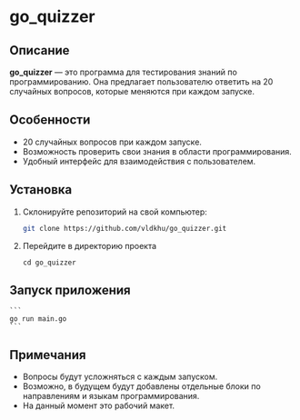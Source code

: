 # go_quizzer

## Описание

**go_quizzer** — это программа для тестирования знаний по программированию. Она предлагает пользователю ответить на 20 случайных вопросов, которые меняются при каждом запуске.

## Особенности

- 20 случайных вопросов при каждом запуске.
- Возможность проверить свои знания в области программирования.
- Удобный интерфейс для взаимодействия с пользователем.

## Установка

1. Склонируйте репозиторий на свой компьютер:
   ```bash
   git clone https://github.com/vldkhu/go_quizzer.git
   ```
2. Перейдите в директорию проекта
    ```
    cd go_quizzer
    ```
## Запуск приложения
    ```
    go run main.go
    ```
## Примечания

- Вопросы будут усложняться с каждым запуском.
- Возможно, в будущем будут добавлены отдельные блоки по направлениям и языкам программирования.
- На данный момент это рабочий макет.